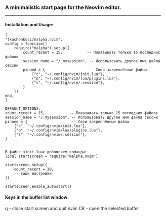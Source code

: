 ### A minimalistic start page for the Neovim editor.
---
#### Installation and Usage:
```
{
"tkachenkosi/malpha.nvim",
config = function()
	require("malpha").setup({
        count_recent = 15,           -- Показывать только 15 последних файлов
        session_name = "/.mysession", -- Использовать другое имя файла сессии
        pinned = {                    -- Свои закреплённые файлы
            {"c", "~/.config/nvim/init.lua"},
            {"p", "~/.config/nvim/lua/plugins.lua"},
            {"s", "~/.config/nvim/.session"},
        }
	})
end,
}

DEFAULT_OPTIONS:
count_recent = 15,           -- Показывать только 15 последних файлов
session_name = "/.mysession", -- Использовать другое имя файла сессии
pinned = {                    -- Свои закреплённые файлы
    {"c", "~/.config/nvim/init.lua"},
    {"p", "~/.config/nvim/lua/plugins.lua"},
    {"s", "~/.config/nvim/.session"},
}


В файле <init.lua> добовляем команды:
local startscreen = require("malpha.nvim")

startscreen.setup({
    count_recent = 20,
    -- ваши настройки
})

startscreen.enable_autostart()
```
#### Keys in the buffer list window:
q      - close start screen and quit nvim
CR     - open the selected buffer

